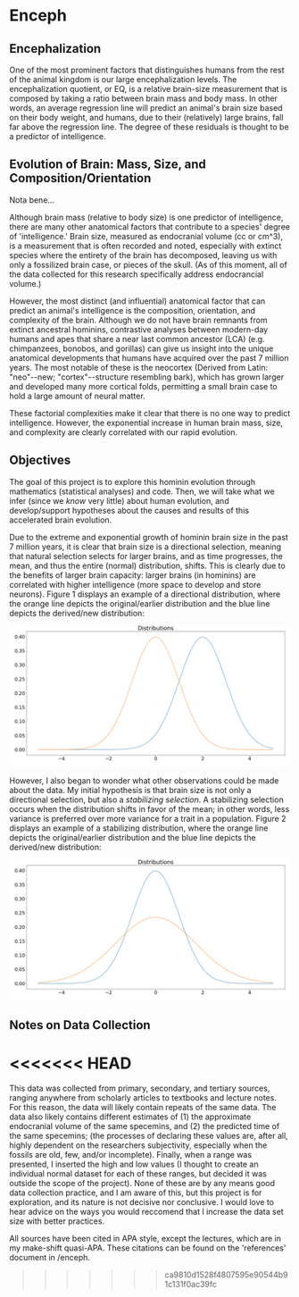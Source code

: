 # Enceph

## Encephalization

One of the most prominent factors that distinguishes humans from the rest of the animal kingdom is our large encephalization levels. The encephalization quotient, or EQ, is a relative brain-size measurement that is composed by taking a ratio between brain mass and body mass. In other words, an average regression line will predict an animal's brain size based on their body weight, and humans, due to their (relatively) large brains, fall far above the regression line. The degree of these residuals is thought to be a predictor of intelligence.


## Evolution of Brain: Mass, Size, and Composition/Orientation

Nota bene...

Although brain mass (relative to body size) is one predictor of intelligence, there are many other anatomical factors that contribute to a species' degree of 'intelligence.' Brain size, measured as endocranial volume (cc or cm^3), is a measurement that is often recorded and noted, especially with extinct species where the entirety of the brain has decomposed, leaving us with only a fossilized brain case, or pieces of the skull. (As of this moment, all of the data collected for this research specifically address endocrancial volume.)

However, the most distinct (and influential) anatomical factor that can predict an animal's intelligence is the composition, orientation, and complexity of the brain. Although we do not have brain remnants from extinct ancestral hominins, contrastive analyses between modern-day humans and apes that share a near last common ancestor (LCA) (e.g. chimpanzees, bonobos, and gorillas) can give us insight into the unique anatomical developments that humans have acquired over the past 7 million years. The most notable of these is the neocortex (Derived from Latin: "neo"--new; "cortex"--structure resembling bark), which has grown larger and developed many more cortical folds, permitting a small brain case to hold a large amount of neural matter.

These factorial complexities make it clear that there is no one way to predict intelligence. However, the exponential increase in human brain mass, size, and complexity are clearly correlated with our rapid evolution.

## Objectives

The goal of this project is to explore this hominin evolution through mathematics (statistical analyses) and code. Then, we will take what we infer (since we <i>know</i> very little) about human evolution, and develop/support hypotheses about the causes and results of this accelerated brain evolution.

Due to the extreme and exponential growth of hominin brain size in the past 7 million years, it is clear that brain size is a directional selection, meaning that natural selection selects for larger brains, and as time progresses, the mean, and thus the entire (normal) distribution, shifts. This is clearly due to the benefits of larger brain capacity: larger brains (in hominins) are correlated with higher intelligence (more space to develop and store neurons). Figure 1 displays an example of a directional distribution, where the orange line depicts the original/earlier distribution and the blue line depicts the derived/new distribution:

![directional_distribution](./distribution.png)

However, I also began to wonder what other observations could be made about the data. My initial hypothesis is that brain size is not only a directional selection, but also a <i>stabilizing selection</i>. A stabilizing selection occurs when the distribution shifts in favor of the mean; in other words, less variance is preferred over more variance for a trait in a population. Figure 2 displays an example of a stabilizing distribution, where the orange line depicts the original/earlier distribution and the blue line depicts the derived/new distribution:

![stabilizing_distribution](./stabilizing_distribution.png)

## Notes on Data Collection
<<<<<<< HEAD
=======

This data was collected from primary, secondary, and tertiary sources, ranging anywhere from scholarly articles to textbooks and lecture notes. For this reason, the data will likely contain repeats of the same data. The data also likely contains different estimates of (1) the approximate endocranial volume of the same specemins, and (2) the predicted time of the same specemins; (the processes of declaring these values are, after all, highly dependent on the researchers subjectivity, especially when the fossils are old, few, and/or incomplete). Finally, when a range was presented, I inserted the high and low values (I thought to create an individual normal dataset for each of these ranges, but decided it was outside the scope of the project). None of these are by any means good data collection practice, and I am aware of this, but this project is for exploration, and its nature is not decisive nor conclusive. I would love to hear advice on the ways you would reccomend that I increase the data set size with better practices. 

All sources have been cited in APA style, except the lectures, which are in my make-shift quasi-APA. These citations can be found on the 'references' document in /enceph. 
>>>>>>> ca9810d1528f4807595e90544b91c131f0ac39fc
